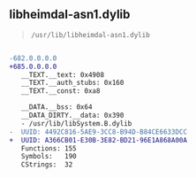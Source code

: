 ## libheimdal-asn1.dylib

> `/usr/lib/libheimdal-asn1.dylib`

```diff

-682.0.0.0.0
+685.0.0.0.0
   __TEXT.__text: 0x4908
   __TEXT.__auth_stubs: 0x160
   __TEXT.__const: 0xa8

   __DATA.__bss: 0x64
   __DATA_DIRTY.__data: 0x390
   - /usr/lib/libSystem.B.dylib
-  UUID: 4492C816-5AE9-3CC8-B94D-B84CE6633DCC
+  UUID: A366CB01-E30B-3E82-BD21-96E1A868A00A
   Functions: 155
   Symbols:   190
   CStrings:  32

```
